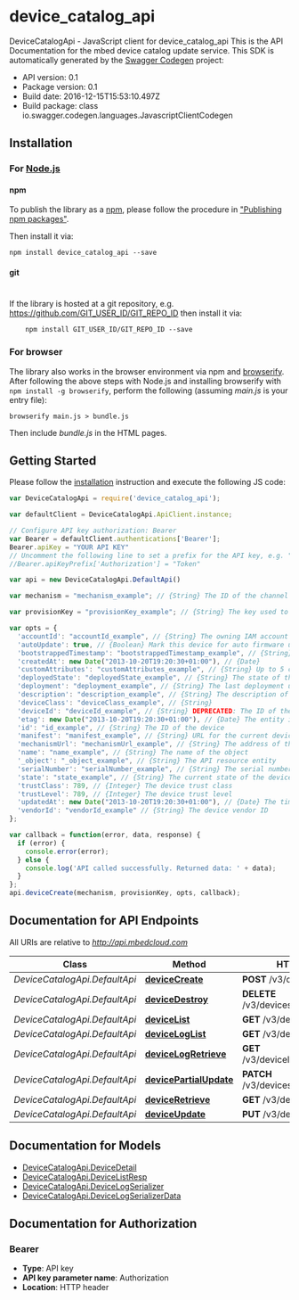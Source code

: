# device_catalog_api

DeviceCatalogApi - JavaScript client for device_catalog_api
This is the API Documentation for the mbed device catalog update service.
This SDK is automatically generated by the [Swagger Codegen](https://github.com/swagger-api/swagger-codegen) project:

- API version: 0.1
- Package version: 0.1
- Build date: 2016-12-15T15:53:10.497Z
- Build package: class io.swagger.codegen.languages.JavascriptClientCodegen

## Installation

### For [Node.js](https://nodejs.org/)

#### npm

To publish the library as a [npm](https://www.npmjs.com/),
please follow the procedure in ["Publishing npm packages"](https://docs.npmjs.com/getting-started/publishing-npm-packages).

Then install it via:

```shell
npm install device_catalog_api --save
```

#### git
#
If the library is hosted at a git repository, e.g.
https://github.com/GIT_USER_ID/GIT_REPO_ID
then install it via:

```shell
    npm install GIT_USER_ID/GIT_REPO_ID --save
```

### For browser

The library also works in the browser environment via npm and [browserify](http://browserify.org/). After following
the above steps with Node.js and installing browserify with `npm install -g browserify`,
perform the following (assuming *main.js* is your entry file):

```shell
browserify main.js > bundle.js
```

Then include *bundle.js* in the HTML pages.

## Getting Started

Please follow the [installation](#installation) instruction and execute the following JS code:

```javascript
var DeviceCatalogApi = require('device_catalog_api');

var defaultClient = DeviceCatalogApi.ApiClient.instance;

// Configure API key authorization: Bearer
var Bearer = defaultClient.authentications['Bearer'];
Bearer.apiKey = "YOUR API KEY"
// Uncomment the following line to set a prefix for the API key, e.g. "Token" (defaults to null)
//Bearer.apiKeyPrefix['Authorization'] = "Token"

var api = new DeviceCatalogApi.DefaultApi()

var mechanism = "mechanism_example"; // {String} The ID of the channel used to communicate with the device

var provisionKey = "provisionKey_example"; // {String} The key used to provision the device

var opts = { 
  'accountId': "accountId_example", // {String} The owning IAM account ID
  'autoUpdate': true, // {Boolean} Mark this device for auto firmware update
  'bootstrappedTimestamp': "bootstrappedTimestamp_example", // {String} 
  'createdAt': new Date("2013-10-20T19:20:30+01:00"), // {Date} 
  'customAttributes': "customAttributes_example", // {String} Up to 5 custom JSON attributes
  'deployedState': "deployedState_example", // {String} The state of the device's deployment
  'deployment': "deployment_example", // {String} The last deployment used on the device
  'description': "description_example", // {String} The description of the object
  'deviceClass': "deviceClass_example", // {String} 
  'deviceId': "deviceId_example", // {String} DEPRECATED: The ID of the device
  'etag': new Date("2013-10-20T19:20:30+01:00"), // {Date} The entity instance signature
  'id': "id_example", // {String} The ID of the device
  'manifest': "manifest_example", // {String} URL for the current device manifest
  'mechanismUrl': "mechanismUrl_example", // {String} The address of the connector to use
  'name': "name_example", // {String} The name of the object
  '_object': "_object_example", // {String} The API resource entity
  'serialNumber': "serialNumber_example", // {String} The serial number of the device
  'state': "state_example", // {String} The current state of the device
  'trustClass': 789, // {Integer} The device trust class
  'trustLevel': 789, // {Integer} The device trust level
  'updatedAt': new Date("2013-10-20T19:20:30+01:00"), // {Date} The time the object was updated
  'vendorId': "vendorId_example" // {String} The device vendor ID
};

var callback = function(error, data, response) {
  if (error) {
    console.error(error);
  } else {
    console.log('API called successfully. Returned data: ' + data);
  }
};
api.deviceCreate(mechanism, provisionKey, opts, callback);

```

## Documentation for API Endpoints

All URIs are relative to *http://api.mbedcloud.com*

Class | Method | HTTP request | Description
------------ | ------------- | ------------- | -------------
*DeviceCatalogApi.DefaultApi* | [**deviceCreate**](docs/DefaultApi.md#deviceCreate) | **POST** /v3/devices/ | 
*DeviceCatalogApi.DefaultApi* | [**deviceDestroy**](docs/DefaultApi.md#deviceDestroy) | **DELETE** /v3/devices/{device_id}/ | 
*DeviceCatalogApi.DefaultApi* | [**deviceList**](docs/DefaultApi.md#deviceList) | **GET** /v3/devices/ | 
*DeviceCatalogApi.DefaultApi* | [**deviceLogList**](docs/DefaultApi.md#deviceLogList) | **GET** /v3/devicelog/ | 
*DeviceCatalogApi.DefaultApi* | [**deviceLogRetrieve**](docs/DefaultApi.md#deviceLogRetrieve) | **GET** /v3/devicelog/{device_log_id}/ | 
*DeviceCatalogApi.DefaultApi* | [**devicePartialUpdate**](docs/DefaultApi.md#devicePartialUpdate) | **PATCH** /v3/devices/{device_id}/ | 
*DeviceCatalogApi.DefaultApi* | [**deviceRetrieve**](docs/DefaultApi.md#deviceRetrieve) | **GET** /v3/devices/{device_id}/ | 
*DeviceCatalogApi.DefaultApi* | [**deviceUpdate**](docs/DefaultApi.md#deviceUpdate) | **PUT** /v3/devices/{device_id}/ | 


## Documentation for Models

 - [DeviceCatalogApi.DeviceDetail](docs/DeviceDetail.md)
 - [DeviceCatalogApi.DeviceListResp](docs/DeviceListResp.md)
 - [DeviceCatalogApi.DeviceLogSerializer](docs/DeviceLogSerializer.md)
 - [DeviceCatalogApi.DeviceLogSerializerData](docs/DeviceLogSerializerData.md)


## Documentation for Authorization


### Bearer

- **Type**: API key
- **API key parameter name**: Authorization
- **Location**: HTTP header

